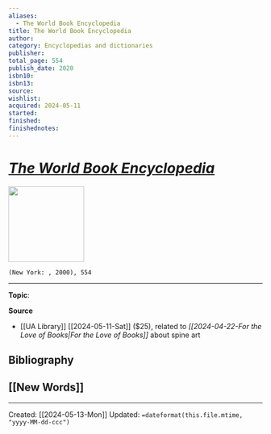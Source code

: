 ```yaml
---
aliases:
  - The World Book Encyclopedia
title: The World Book Encyclopedia
author: 
category: Encyclopedias and dictionaries
publisher: 
total_page: 554
publish_date: 2020
isbn10: 
isbn13: 
source: 
wishlist: 
acquired: 2024-05-11
started: 
finished: 
finishednotes:
---
```

# *[The World Book Encyclopedia](https://www.worldbook.com/world-book-encyclopedia-2020.aspx)*

<img src="https://www.worldbook.com/resize/Shared/Images/Product/World-Book-Encyclopedia-2020/Spinescape_2020.jpg?bw=575&w=575" width=150>

`(New York: , 2000), 554`



--- 
**Topic**: 

**Source**
- [[UA Library]] [[2024-05-11-Sat]] ($25), related to *[[2024-04-22-For the Love of Books|For the Love of Books]]* about spine art 

**Bibliography**
- 
 
**[[New Words]]**
- 

---
Created: [[2024-05-13-Mon]]
Updated: `=dateformat(this.file.mtime, "yyyy-MM-dd-ccc")`
